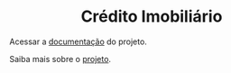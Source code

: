 <h1 align=center>
  Crédito Imobiliário
</h1>

Acessar a [documentação](./src/docs/doc.md) do projeto.

Saiba mais sobre o [projeto](./src/docs/details.md).
